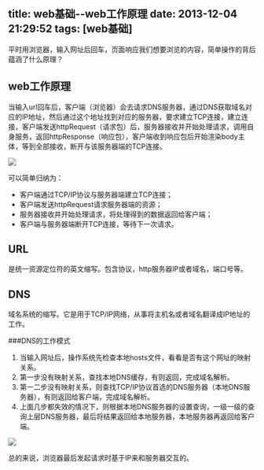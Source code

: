 title: web基础--web工作原理
date: 2013-12-04 21:29:52
tags: [web基础]
---

平时用浏览器，输入网址后回车，页面响应我们想要浏览的内容，简单操作的背后蕴涵了什么原理？

web工作原理
------------------

当输入url回车后，客户端（浏览器）会去请求DNS服务器，通过DNS获取域名对应的IP地址，然后通过这个地址找到对应的服务器，要求建立TCP连接，建立连接，客户端发送httpRequest（请求包）后，服务器接收并开始处理请求，调用自身服务，返回httpResponse（响应包），客户端收到响应包后开始渲染body主体，等到全部接收，断开与该服务器端的TCP连接。

<!--more-->

<img src="/images/cont/web-base-0.jpg" style="display:block;" />

可以简单归纳为：
* 客户端通过TCP/IP协议与服务器端建立TCP连接；
* 客户端发送httpRequest请求服务器端的资源；
* 服务器接收并开始处理请求，将处理得到的数据返回给客户端；
* 客户端与服务器端断开TCP连接，等待下一次请求。

URL
------------------

是统一资源定位符的英文缩写。包含协议，http服务器IP或者域名，端口号等。

DNS
------------------

域名系统的缩写。它是用于TCP/IP网络，从事将主机名或者域名翻译成IP地址的工作。

###DNS的工作模式

1. 当输入网址后，操作系统先检查本地hosts文件，看看是否有这个网址的映射关系。
2. 第一步没有映射关系，查找本地DNS缓存，有则返回，完成域名解析。
3. 第一二步没有映射关系，则查找TCP/IP协议首选的DNS服务器（本地DNS服务器），有则返回给客户端，完成域名解析。
4. 上面几步都失效的情况下，则根据本地DNS服务器的设置查询，一级一级的查询上层DNS服务器，最后将结果返回给本地服务器，本地服务器再返回给客户端。

<img src="/images/cont/web-base-01.jpg" style="display:block;" />

总的来说，浏览器最后发起请求时基于IP来和服务器交互的。




